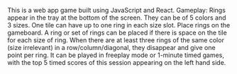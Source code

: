 This is a web app game built using JavaScript and React.
Gameplay:
Rings appear in the tray at the bottom of the screen. They can be of 5 colors and 3 sizes. One tile can have up to one ring in each size slot.
Place rings on the gameboard. A ring or set of rings can be placed if there is space on the tile for each size of ring.
When there are at least three rings of the same color (size irrelevant) in a row/column/diagonal, they disappear and give one point per ring.
It can be played in freeplay mode or 1-minute timed games, with the top 5 timed scores of this session appearing on the left hand side.
